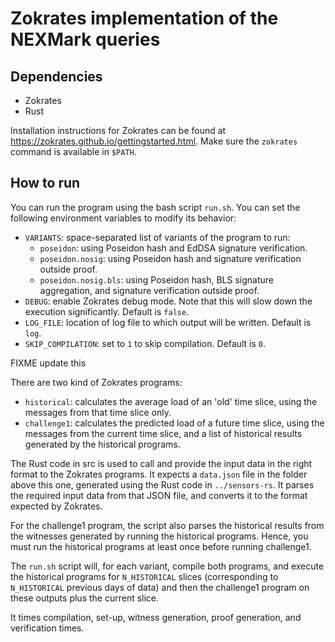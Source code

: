 # Zokrates implementation of the NEXMark queries

## Dependencies

- Zokrates
- Rust

Installation instructions for Zokrates can be found at
https://zokrates.github.io/gettingstarted.html. Make sure the `zokrates` command
is available in `$PATH`.

## How to run

You can run the program using the bash script `run.sh`. You can set the
following environment variables to modify its behavior:
- `VARIANTS`: space-separated list of variants of the program to run:
    * `poseidon`: using Poseidon hash and EdDSA signature verification.
    * `poseidon.nosig`: using Poseidon hash and signature verification outside
      proof.
    * `poseidon.nosig.bls`: using Poseidon hash, BLS signature aggregation, and
      signature verification outside proof.
- `DEBUG`: enable Zokrates debug mode. Note that this will slow down the
  execution significantly. Default is `false`.
- `LOG_FILE`: location of log file to which output will be written. Default is
  `log`.
- `SKIP_COMPILATION`: set to `1` to skip compilation. Default is `0`.

FIXME update this

There are two kind of Zokrates programs:
- `historical`: calculates the average load of an 'old' time slice, using the
  messages from that time slice only.
- `challenge1`: calculates the predicted load of a future time slice, using the
  messages from the current time slice, and a list of historical results
  generated by the historical programs.

The Rust code in src is used to call and provide the input data in the right
format to the Zokrates programs. It expects a `data.json` file in the folder
above this one, generated using the Rust code in `../sensors-rs`. It parses the
required input data from that JSON file, and converts it to the format expected
by Zokrates.

For the challenge1 program, the script also parses the historical results from
the witnesses generated by running the historical programs. Hence, you must run
the historical programs at least once before running challenge1.

The `run.sh` script will, for each variant, compile both programs, and execute
the historical programs for `N_HISTORICAL` slices (corresponding to
`N_HISTORICAL` previous days of data) and then the challenge1 program on these
outputs plus the current slice.

It times compilation, set-up, witness generation, proof generation, and
verification times.
